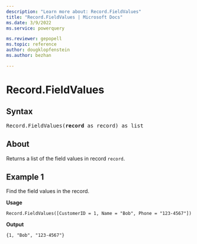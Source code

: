 ```yaml
---
description: "Learn more about: Record.FieldValues"
title: "Record.FieldValues | Microsoft Docs"
ms.date: 3/9/2022
ms.service: powerquery

ms.reviewer: gepopell
ms.topic: reference
author: dougklopfenstein
ms.author: bezhan

---
```

# Record.FieldValues

## Syntax

<pre>
Record.FieldValues(<b>record</b> as record) as list
</pre>
  
## About

Returns a list of the field values in record `record`.

## Example 1

Find the field values in the record.

**Usage**

```powerquery-m
Record.FieldValues([CustomerID = 1, Name = "Bob", Phone = "123-4567"])
```

**Output**

`{1, "Bob", "123-4567"}`

